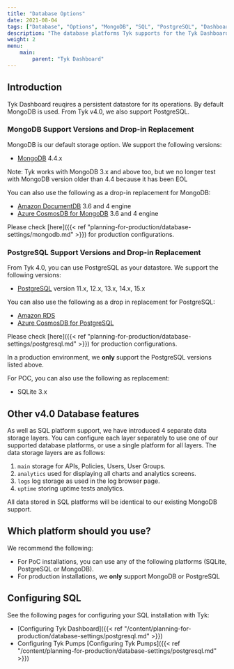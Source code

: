 ```yaml
---
title: "Database Options"
date: 2021-08-04
tags: ["Database", "Options", "MongoDB", "SQL", "PostgreSQL", "Dashboard"]
description: "The database platforms Tyk supports for the Tyk Dashboard"
weight: 2
menu: 
    main:
        parent: "Tyk Dashboard"
---
```


## Introduction
Tyk Dashboard reuqires a persistent datastore for its operations. By default MongoDB is used. From Tyk v4.0, we also support PostgreSQL. 

### MongoDB Support Versions and Drop-in Replacement
MongoDB is our default storage option. We support the following versions:
* [MongoDB](https://www.mongodb.com) 4.4.x

Note: Tyk works with MongoDB 3.x and above too, but we no longer test with MongoDB version older than 4.4 because it has been EOL

You can also use the following as a drop-in replacement for MongoDB:
* [Amazon DocumentDB](https://aws.amazon.com/documentdb/) 3.6 and 4 engine
* [Azure CosmosDB for MongoDB](https://learn.microsoft.com/en-us/azure/cosmos-db/mongodb/introduction) 3.6 and 4 engine

Please check [here]({{< ref "planning-for-production/database-settings/mongodb.md" >}}) for production configurations.

### PostgreSQL Support Versions and Drop-in Replacement
From Tyk 4.0, you can use PostgreSQL as your datastore. We support the following versions:
* [PostgreSQL](https://www.postgresql.org) version 11.x, 12.x, 13.x, 14.x, 15.x

You can also use the following as a drop in replacement for PostgreSQL:
* [Amazon RDS](https://aws.amazon.com/rds/)
* [Azure CosmosDB for PostgreSQL](https://learn.microsoft.com/en-us/azure/cosmos-db/postgresql/introduction)

Please check [here]({{< ref "planning-for-production/database-settings/postgresql.md" >}}) for production configurations.

In a production environment, we **only** support the PostgreSQL versions listed above.

For POC, you can also use the following as replacement:
* SQLite 3.x

## Other v4.0 Database features

As well as SQL platform support, we have introduced 4 separate data storage layers. You can configure each layer separately to use one of our supported database platforms, or use a single platform for all layers. The data storage layers are as follows:
1. `main` storage for APIs, Policies, Users, User Groups.
2. `analytics` used for displaying all charts and analytics screens.
3. `logs` log storage as used in the log browser page.
4. `uptime` storing uptime tests analytics.

All data stored in SQL platforms will be identical to our existing MongoDB support.

## Which platform should you use?

We recommend the following:

* For PoC installations, you can use any of the following platforms (SQLite, PostgreSQL or MongoDB).
* For production installations, we **only** support MongoDB or PostgreSQL

## Configuring SQL

See the following pages for configuring your SQL installation with Tyk:

* [Configuring Tyk Dashboard]({{< ref "/content/planning-for-production/database-settings/postgresql.md" >}})
* Configuring Tyk Pumps [Configuring Tyk Pumps]({{< ref "/content/planning-for-production/database-settings/postgresql.md" >}})

